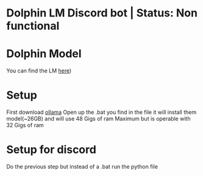 # Dolphin LM Discord bot | Status: Non functional

# Dolphin Model
You can find the LM [here](https://huggingface.co/PsiPi/ehartford_dolphin-2.5-mixtral-8x7b-exl2-3.2bpw))

# Setup
First download [ollama](https://github.com/ollama/ollama) Open up the .bat you find in the file
it will install them model(~26GB) and will use 48 Gigs  of ram Maximum but is operable with 32 Gigs of ram

# Setup for discord

Do the previous step but instead of a .bat run the python file
